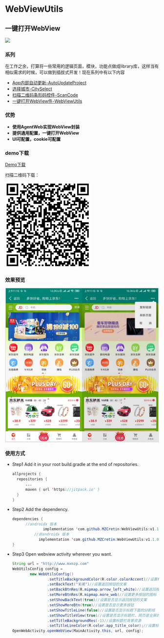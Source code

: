 # **WebViewUtils**

## 一键打开WebView

[![](https://jitpack.io/v/MZCretin/WebViewUtils.svg)](https://jitpack.io/#MZCretin/WebViewUtils)

### 系列

在工作之余，打算将一些常用的逻辑页面，模块，功能点做成library库，这样当有相似需求的时候，可以做到插拔式开发！现在系列中有以下内容

+ [App内部自动更新-AutoUpdateProject](https://github.com/MZCretin/AutoUpdateProject)
+ [选择城市-CitySelect](https://github.com/MZCretin/CitySelect)
+ [扫描二维码条形码控件-ScanCode](https://github.com/MZCretin/CitySeScanCode)
+ [一键打开WebView件-WebViewUtils](https://github.com/MZCretin/WebViewUtils)

### 优势

+ **使用AgentWeb实现WebView封装**
+ **提供通用配置，一键打开WebView**
+ **UI可配置，cookie可配置**

### demo下载

[Demo下载](https://raw.githubusercontent.com/MZCretin/WebViewUtils/master/pic/demo.apk)

扫描二维码下载：

<img src="./pic/erweima.png"/>

### 效果预览

<div style="background:#e3e3e3; color:#FFF" align=center ><img width="250" height="500" src="./pic/111.jpg"/><img width="250" height="500" src="./pic/222.jpg"/></div>

### 使用方式

+ Step1 Add it in your root build.gradle at the end of repositories.

  ```java
  allprojects {
  	repositories {
  		...
  		maven { url 'https://jitpack.io' }
  	}
  }
  ```

+ Step2 Add the dependency.

  ```java
  dependencies {
  		//androidx 版本
        		implementation 'com.github.MZCretin:WebViewUtils:v1.1.0-x'
            //非androidx 版本
              implementation 'com.github.MZCretin:WebViewUtils:v1.1.0'
  }
  ```

+ Step3 Open webview activity wherever you want.
  ```java
  String url = "http://www.mxnzp.com"
  WebUtilsConfig config =
          new WebUtilsConfig()
                  .setTitleBackgroundColor(R.color.colorAccent)//设置标题栏背景色
                  .setBackText("关闭")//设置返回按钮的文案
                  .setBackBtnRes(R.mipmap.arrow_left_white)//设置返回按钮的图标
                  .setMoreBtnRes(R.mipmap.more_web)//设置更多按钮的图标
                  .setShowBackText(true)//设置是否显示返回按钮的文案
                  .setShowMoreBtn(true)//设置是否显示更多按钮
                  .setShowTitleLine(false)//设置是否显示标题下面的分割线
                  .setShowTitleView(true)//设置是否显示标题栏，网页是全屏的时候可以选择隐藏标题栏
                  .setTitleBackgroundRes(-1)//设置标题栏背景资源
                  .setTitleLineColor(R.color.app_title_color);//设置标题栏下面的分割线的颜色
  OpenWebActivity.openWebView(MainActivity.this, url, config);
  ```